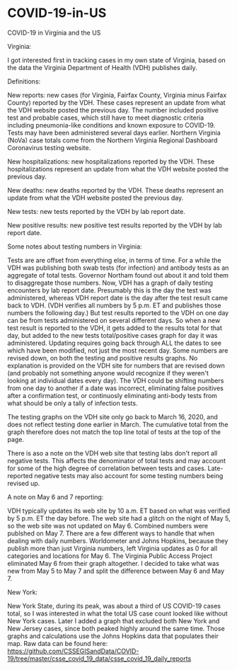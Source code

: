 # COVID-19-in-US
COVID-19 in Virginia and the US

Virginia: 

I got interested first in tracking cases in my own state of Virginia, based on the data the Virginia Department of Health (VDH) publishes daily. 

Definitions:

New reports: new cases (for Virginia, Fairfax County, Virginia minus Fairfax County) reported by the VDH. These cases represent an update from what the VDH website posted the previous day. The number included positive test and probable cases, which still have to meet diagnostic criteria including pneumonia-like conditions and known exposure to COVID-19. Tests may have been administered several days earlier. Northern Virginia (NoVa) case totals come from the Northern Virginia Regional Dashboard Coronavirus testing website.

New hospitalizations: new hospitalizations reported by the VDH. These hospitalizations represent an update from what the VDH website posted the previous day.

New deaths: new deaths reported by the VDH. These deaths represent an update from what the VDH website posted the previous day.

New tests: new tests reported by the VDH by lab report date. 

New positive results: new positive test results reported by the VDH by lab report date.

Some notes about testing numbers in Virginia:

Tests are are offset from everything else, in terms of time. For a while the VDH was publishing both swab tests (for infection) and antibody tests as an aggregate of total tests. Governor Northam found out about it and told them to disaggregate those numbers. Now, VDH has a graph of daily testing encounters by lab report date. Presumably this is the day the test was administered, whereas VDH report date is the day after the test result came back to VDH. (VDH verifies all numbers by 5 p.m. ET and publishes those numbers the following day.) But test results reported to the VDH on one day can be from tests administered on several different days. So when a new test result is reported to the VDH, it gets added to the results total for that day, but added to the new tests total/positive cases graph for day it was administered. Updating requires going back through ALL the dates to see which have been modified, not just the most recent day. Some numbers are revised down, on both the testing and positive results graphs. No explanation is provided on the VDH site for numbers that are revised down (and probably not something anyone would recognize if they weren't looking at individual dates every day). The VDH could be shifting numbers from one day to another if a date was incorrect, eliminating false positives after a confirmation test, or continuosly eliminating anti-body tests from what should be only a tally of infection tests. 

The testing graphs on the VDH site only go back to March 16, 2020, and does not reflect testing done earlier in March. The cumulative total from the graph therefore does not match the top line total of tests at the top of the page. 

There is aso a note on the VDH web site that testing labs don't report all negative tests. This affects the denominator of total tests and may account for some of the high degree of correlation between tests and cases. Late-reported negative tests may also account for some testing numbers being revised up.

A note on May 6 and 7 reporting:

VDH typically updates its web site by 10 a.m. ET based on what was verified by 5 p.m. ET the day before. The web site had a glitch on the night of May 5, so the web site was not updated on May 6. Combined numbers were publshed on May 7. There are a few different ways to handle that when dealing with daily numbers. Worldometer and Johns Hopkins, because they publish more than just Virginia numbers, left Virginia updates as 0 for all categories and locations for May 6. The Virginia Public Access Project eliminated May 6 from their graph altogether. I decided to take what was new from May 5 to May 7 and split the difference between May 6 and May 7. 

New York: 

New York State, during its peak, was about a third of US COVID-19 cases total, so I was interested in what the total US case count looked like without New York cases. Later I added a graph that excluded both New York and New Jersey cases, since both peaked highly around the same time. Those graphs and calculations use the Johns Hopkins data that populates their map. Raw data can be found here: https://github.com/CSSEGISandData/COVID-19/tree/master/csse_covid_19_data/csse_covid_19_daily_reports
